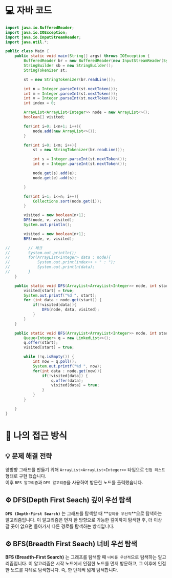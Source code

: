 <!-- 꾸미는데 있어 ChatGPT를 사용하였습니다. -->
# 💻 자바 코드
```java
import java.io.BufferedReader;
import java.io.IOException;
import java.io.InputStreamReader;
import java.util.*;

public class Main {
    public static void main(String[] args) throws IOException {
        BufferedReader br = new BufferedReader(new InputStreamReader(System.in));
        StringBuilder sb = new StringBuilder();
        StringTokenizer st;

        st = new StringTokenizer(br.readLine());

        int n = Integer.parseInt(st.nextToken());
        int m = Integer.parseInt(st.nextToken());
        int v = Integer.parseInt(st.nextToken());
        int index = 0;

        ArrayList<ArrayList<Integer>> node = new ArrayList<>();
        boolean[] visited;

        for(int i=0; i<n+1; i++){
            node.add(new ArrayList<>());
        }

        for(int i=0; i<m; i++){
            st = new StringTokenizer(br.readLine());

            int s = Integer.parseInt(st.nextToken());
            int e = Integer.parseInt(st.nextToken());

            node.get(s).add(e);
            node.get(e).add(s);

        }

        for(int i=1; i<=n; i++){
            Collections.sort(node.get(i));
        }

        visited = new boolean[n+1];
        DFS(node, v, visited);
        System.out.println();

        visited = new boolean[n+1];
        BFS(node, v, visited);

//        // 체크
//        System.out.println();
//        for(ArrayList<Integer> data : node){
//            System.out.print(index++ + " : ");
//            System.out.println(data);
//        }
    }

    public static void DFS(ArrayList<ArrayList<Integer>> node, int start, boolean[] visited){
        visited[start] = true;
        System.out.printf("%d ", start);
        for (int data : node.get(start)) {
            if(!visited[data]){
                DFS(node, data, visited);
            }
        }
    }

    public static void BFS(ArrayList<ArrayList<Integer>> node, int start, boolean[] visited){
        Queue<Integer> q = new LinkedList<>();
        q.offer(start);
        visited[start] = true;

        while (!q.isEmpty()) {
            int now = q.poll();
            System.out.printf("%d ", now);
            for(int data : node.get(now)){
                if(!visited[data]) {
                    q.offer(data);
                    visited[data] = true;
                }
            }
        }

    }
}
```

# 💭 나의 접근 방식

## 💡 문제 해결 전략
양방향 그래프를 만들기 위해 ``ArrayList<ArrayList<Integer>>`` 타입으로 ``인접 리스트`` 형태로 구현 했습니다.<br>
이후 ``BFS 알고리즘``과 ``DFS 알고리즘``을 사용하여 방문한 노드를 출력했습니다.

## ⚙️ DFS(Depth First Seach) 깊이 우선 탐색
**``DFS (Depth-First Search)``** 는 그래프를 탐색할 때 **``깊이를 우선적``**으로 탐색하는 알고리즘입니다. 이 알고리즘은 먼저 한 방향으로 가능한 깊이까지 탐색한 후, 더 이상 갈 곳이 없으면 돌아가서 다른 경로를 탐색하는 방식입니다.

## ⚙️ BFS(Breadth First Seach) 너비 우선 탐색
**BFS (Breadth-First Search)** 는 그래프를 탐색할 때 ``너비를 우선적``으로 탐색하는 알고리즘입니다. 이 알고리즘은 시작 노드에서 인접한 노드를 먼저 방문하고, 그 이후에 인접한 노드를 차례로 탐색합니다. 즉, 한 단계씩 넓게 탐색합니다.